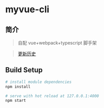 # myvue-cli


## 简介
> 自配 vue+webpack+typescript 脚手架

> [更新历史](https://github.com/6peiweb/myvue-cli/blob/master/CHANGELOG.md)

## Build Setup

``` bash
# install module dependencies
npm install

# serve with hot reload at 127.0.0.1:4000
npm start

```
